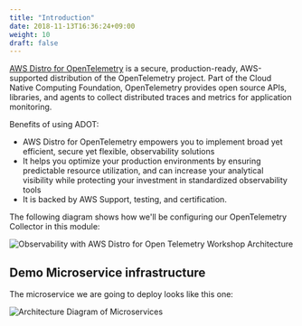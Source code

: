 ```yaml
---
title: "Introduction"
date: 2018-11-13T16:36:24+09:00
weight: 10
draft: false
---
```


[AWS Distro for OpenTelemetry](https://aws.amazon.com/otel/) is a secure, production-ready,
AWS-supported distribution of the OpenTelemetry project. Part of the Cloud Native Computing Foundation,
OpenTelemetry provides open source APIs, libraries, and agents to collect distributed traces and metrics
for application monitoring. 


Benefits of using ADOT:
* AWS Distro for OpenTelemetry empowers you to implement broad yet efficient, secure yet flexible,
  observability solutions
* It helps you optimize your production environments by ensuring predictable resource utilization, and can
  increase your analytical visibility while protecting your investment in standardized observability tools
* It is backed by AWS Support, testing, and certification.


The following diagram shows how we'll be configuring our OpenTelemetry Collector in this module:

![Observability with AWS Distro for Open Telemetry Workshop Architecture](/images/observability-with-adot/overview-architecture-diagram.png)

## Demo Microservice infrastructure

The microservice we are going to deploy looks like this one:

![Architecture Diagram of Microservices](/images/observability-with-adot/microservice.png)

